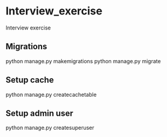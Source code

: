 # Interview_exercise
Interview exercise

## Migrations
python manage.py makemigrations
python manage.py migrate

## Setup cache
python manage.py createcachetable

## Setup admin user
python manage.py createsuperuser

